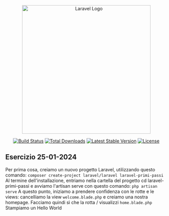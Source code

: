 <p align="center"><a href="https://laravel.com" target="_blank"><img src="https://raw.githubusercontent.com/laravel/art/master/logo-lockup/5%20SVG/2%20CMYK/1%20Full%20Color/laravel-logolockup-cmyk-red.svg" width="400" alt="Laravel Logo"></a></p>

<p align="center">
<a href="https://github.com/laravel/framework/actions"><img src="https://github.com/laravel/framework/workflows/tests/badge.svg" alt="Build Status"></a>
<a href="https://packagist.org/packages/laravel/framework"><img src="https://img.shields.io/packagist/dt/laravel/framework" alt="Total Downloads"></a>
<a href="https://packagist.org/packages/laravel/framework"><img src="https://img.shields.io/packagist/v/laravel/framework" alt="Latest Stable Version"></a>
<a href="https://packagist.org/packages/laravel/framework"><img src="https://img.shields.io/packagist/l/laravel/framework" alt="License"></a>
</p>

## Esercizio 25-01-2024

Per prima cosa, creiamo un nuovo progetto Laravel, utilizzando questo comando:
`composer create-project laravel/laravel laravel-primi-passi`
Al termine dell'installazione, entriamo nella cartella del progetto
cd laravel-primi-passi e avviamo l'artisan serve con questo comando:
`php artisan serve`
A questo punto, iniziamo a prendere confidenza con le rotte e le views:
cancelliamo la view `welcome.blade.php` e creiamo una nostra homepage.
Facciamo quindi sì che la rotta / visualizzi `home.blade.php`
Stampiamo un Hello World